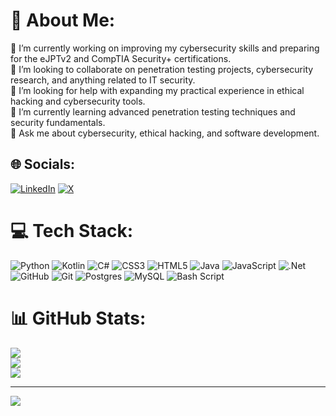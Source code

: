 # 💫 About Me:
🔭 I’m currently working on improving my cybersecurity skills and preparing for the eJPTv2 and CompTIA Security+ certifications.<br>👯 I’m looking to collaborate on penetration testing projects, cybersecurity research, and anything related to IT security.<br>🤝 I’m looking for help with expanding my practical experience in ethical hacking and cybersecurity tools.<br>🌱 I’m currently learning advanced penetration testing techniques and security fundamentals.<br>💬 Ask me about cybersecurity, ethical hacking, and software development.


## 🌐 Socials:
[![LinkedIn](https://img.shields.io/badge/LinkedIn-%230077B5.svg?logo=linkedin&logoColor=white)](https://linkedin.com/in/fco-javier-díaz-díaz-4667772bb) [![X](https://img.shields.io/badge/X-black.svg?logo=X&logoColor=white)](https://x.com/fjdiaz_02) 

# 💻 Tech Stack:
![Python](https://img.shields.io/badge/python-3670A0?style=for-the-badge&logo=python&logoColor=ffdd54) ![Kotlin](https://img.shields.io/badge/kotlin-%237F52FF.svg?style=for-the-badge&logo=kotlin&logoColor=white) ![C#](https://img.shields.io/badge/c%23-%23239120.svg?style=for-the-badge&logo=csharp&logoColor=white) ![CSS3](https://img.shields.io/badge/css3-%231572B6.svg?style=for-the-badge&logo=css3&logoColor=white) ![HTML5](https://img.shields.io/badge/html5-%23E34F26.svg?style=for-the-badge&logo=html5&logoColor=white) ![Java](https://img.shields.io/badge/java-%23ED8B00.svg?style=for-the-badge&logo=openjdk&logoColor=white) ![JavaScript](https://img.shields.io/badge/javascript-%23323330.svg?style=for-the-badge&logo=javascript&logoColor=%23F7DF1E) ![.Net](https://img.shields.io/badge/.NET-5C2D91?style=for-the-badge&logo=.net&logoColor=white) ![GitHub](https://img.shields.io/badge/github-%23121011.svg?style=for-the-badge&logo=github&logoColor=white) ![Git](https://img.shields.io/badge/git-%23F05033.svg?style=for-the-badge&logo=git&logoColor=white) ![Postgres](https://img.shields.io/badge/postgres-%23316192.svg?style=for-the-badge&logo=postgresql&logoColor=white) ![MySQL](https://img.shields.io/badge/mysql-4479A1.svg?style=for-the-badge&logo=mysql&logoColor=white) ![Bash Script](https://img.shields.io/badge/bash_script-%23121011.svg?style=for-the-badge&logo=gnu-bash&logoColor=white)
# 📊 GitHub Stats:
![](https://github-readme-stats.vercel.app/api?username=fjd02&theme=dark&hide_border=false&include_all_commits=true&count_private=false)<br/>
![](https://nirzak-streak-stats.vercel.app/?user=fjd02&theme=dark&hide_border=false)<br/>
![](https://github-readme-stats.vercel.app/api/top-langs/?username=fjd02&theme=dark&hide_border=false&include_all_commits=true&count_private=false&layout=compact)

---
[![](https://visitcount.itsvg.in/api?id=fjd02&icon=0&color=0)](https://visitcount.itsvg.in)

<!-- Proudly created with GPRM ( https://gprm.itsvg.in ) -->
